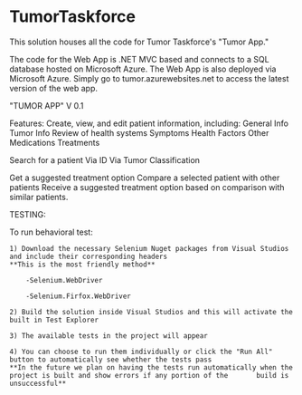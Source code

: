 # TumorTaskforce

This solution houses all the code for Tumor Taskforce's "Tumor App."

The code for the Web App is .NET MVC based and connects to a SQL database hosted on Microsoft Azure. 
The Web App is also deployed via Microsoft Azure.
Simply go to tumor.azurewebsites.net to access the latest version of the web app.


"TUMOR APP"
V 0.1

Features:
Create, view, and edit patient information, including:
	General Info
	Tumor Info
	Review of health systems
	Symptoms
	Health Factors
	Other Medications
	Treatments

Search for a patient
	Via ID
	Via Tumor Classification

Get a suggested treatment option
	Compare a selected patient with other patients
	Receive a suggested treatment option based on comparison with similar patients.


TESTING:

To run behavioral test:

	1) Download the necessary Selenium Nuget packages from Visual Studios and include their corresponding headers
	**This is the most friendly method**
		
		-Selenium.WebDriver
		
		-Selenium.Firfox.WebDriver
		
	2) Build the solution inside Visual Studios and this will activate the built in Test Explorer
	
	3) The available tests in the project will appear
	
	4) You can choose to run them individually or click the "Run All" button to automatically see whether the tests pass
	**In the future we plan on having the tests run automatically when the project is built and show errors if any portion of the 		build is unsuccessful**
	
	
